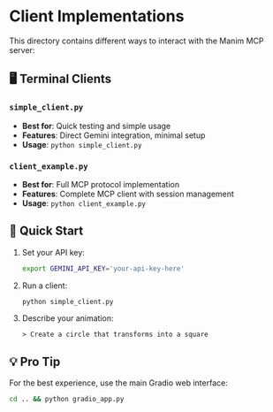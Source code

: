 # Client Implementations

This directory contains different ways to interact with the Manim MCP server:

## 🖥️ Terminal Clients

### `simple_client.py`
- **Best for**: Quick testing and simple usage
- **Features**: Direct Gemini integration, minimal setup
- **Usage**: `python simple_client.py`

### `client_example.py` 
- **Best for**: Full MCP protocol implementation
- **Features**: Complete MCP client with session management
- **Usage**: `python client_example.py`

## 🚀 Quick Start

1. Set your API key:
   ```bash
   export GEMINI_API_KEY='your-api-key-here'
   ```

2. Run a client:
   ```bash
   python simple_client.py
   ```

3. Describe your animation:
   ```
   > Create a circle that transforms into a square
   ```

## 💡 Pro Tip

For the best experience, use the main Gradio web interface:
```bash
cd .. && python gradio_app.py
```
